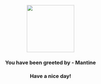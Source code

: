 <p align="center">
            <img src="https://raw.githubusercontent.com/PokeAPI/sprites/master/sprites/pokemon/226.png" width="150" height="150">
          </p>
          <h3 align="center">You have been greeted by - <b>Mantine</b></h3>
          <h3 align="center">Have a nice day!</h3>
        